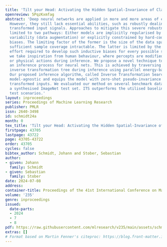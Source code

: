 ```yaml
---
title: 'Tilt your Head: Activating the Hidden Spatial-Invariance of Classifiers'
openreview: 5PqzKxmfag
abstract: 'Deep neural networks are applied in more and more areas of everyday life.
  However, they still lack essential abilities, such as robustly dealing with spatially
  transformed input signals. Approaches to mitigate this severe robustness issue are
  limited to two pathways: Either models are implicitly regularised by increased sample
  variability (data augmentation) or explicitly constrained by hard-coded inductive
  biases. The limiting factor of the former is the size of the data space, which renders
  sufficient sample coverage intractable. The latter is limited by the engineering
  effort required to develop such inductive biases for every possible scenario. Instead,
  we take inspiration from human behaviour, where percepts are modified by mental
  or physical actions during inference. We propose a novel technique to emulate such
  an inference process for neural nets. This is achieved by traversing a sparsified
  inverse transformation tree during inference using parallel energy-based evaluations.
  Our proposed inference algorithm, called Inverse Transformation Search (ITS), is
  model-agnostic and equips the model with zero-shot pseudo-invariance to spatially
  transformed inputs. We evaluated our method on several benchmark datasets, including
  a synthesised ImageNet test set. ITS outperforms the utilised baselines on all zero-shot
  test scenarios.'
layout: inproceedings
series: Proceedings of Machine Learning Research
publisher: PMLR
issn: 2640-3498
id: schmidt24a
month: 0
tex_title: 'Tilt your Head: Activating the Hidden Spatial-Invariance of Classifiers'
firstpage: 43705
lastpage: 43722
page: 43705-43722
order: 43705
cycles: false
bibtex_author: Schmidt, Johann and Stober, Sebastian
author:
- given: Johann
  family: Schmidt
- given: Sebastian
  family: Stober
date: 2024-07-08
address:
container-title: Proceedings of the 41st International Conference on Machine Learning
volume: '235'
genre: inproceedings
issued:
  date-parts:
  - 2024
  - 7
  - 8
pdf: https://raw.githubusercontent.com/mlresearch/v235/main/assets/schmidt24a/schmidt24a.pdf
extras: []
# Format based on Martin Fenner's citeproc: https://blog.front-matter.io/posts/citeproc-yaml-for-bibliographies/
---
```

